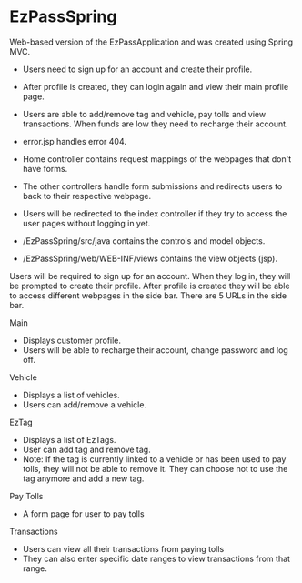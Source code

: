 # EzPassSpring
Web-based version of the EzPassApplication and was created using Spring MVC.

- Users need to sign up for an account and create their profile.
- After profile is created, they can login again and view their main profile page. 
- Users are able to add/remove tag and vehicle, pay tolls and view transactions. When funds are low they need to recharge their account.

- error.jsp handles error 404.
- Home controller contains request mappings of the webpages that don't have forms.
- The other controllers handle form submissions and redirects users to back to their respective webpage. 
- Users will be redirected to the index controller if they try to access the user pages without logging in yet. 

- /EzPassSpring/src/java contains the controls and model objects.
- /EzPassSpring/web/WEB-INF/views contains the view objects (jsp).

Users will be required to sign up for an account. When they log in, they will be prompted to create their profile. After profile is created they will be able to access different webpages in the side bar. There are 5 URLs in the side bar.

Main
- Displays customer profile.
- Users will be able to recharge their account, change password and log off.

Vehicle
- Displays a list of vehicles.
- Users can add/remove a vehicle.

EzTag
- Displays a list of EzTags.
- User can add tag and remove tag.
- Note: If the tag is currently linked to a vehicle or has been used to pay tolls, they will not be able to remove it. They can choose not to use the tag anymore and add a new tag.

Pay Tolls
- A form page for user to pay tolls

Transactions
- Users can view all their transactions from paying tolls
- They can also enter specific date ranges to view transactions from that range.
